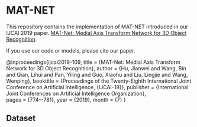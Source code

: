 # MAT-NET
This repository contains the implementation of MAT-NET introduced in our IJCAI 2019 paper.
[MAT-Net: Medial Axis Transform Network for 3D Object Recognition](https://doi.org/10.24963/ijcai.2019/109).

If you use our code or models, please cite our paper.

@inproceedings{ijcai2019-109,
    title     = {MAT-Net: Medial Axis Transform Network for 3D Object Recognition},
    author    = {Hu, Jianwei and Wang, Bin and Qian, Lihui and Pan, Yiling and Guo, Xiaohu and Liu, Lingjie and Wang, Wenping},
    booktitle = {Proceedings of the Twenty-Eighth International Joint Conference on Artificial Intelligence, {IJCAI-19}},
    publisher = {International Joint Conferences on Artificial Intelligence Organization},  
    pages     = {774--781},
    year      = {2019},
    month     = {7}
    }

## Dataset



